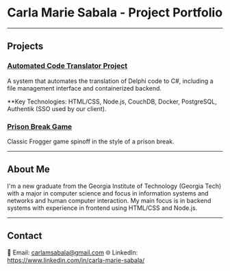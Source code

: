 # Carla Marie Sabala - Project Portfolio


---

## Projects

### [Automated Code Translator Project](Automated%20Code%20Translator%20Project)
A system that automates the translation of Delphi code to C#, including a file management interface and containerized backend.  

**Key Technologies: HTML/CSS, Node.js, CouchDB, Docker, PostgreSQL, Authentik (SSO used by our client).

### [Prison Break Game](Prison%20Break%20Game)
Classic Frogger game spinoff in the style of a prison break.


---

## About Me

I'm a new graduate from the Georgia Institute of Technology (Georgia Tech) with a major in computer science and focus in information systems and networks and human computer interaction. My main focus is in backend systems with experience in frontend using HTML/CSS and Node.js.


---

## Contact

📧 Email: carlamsabala@gmail.com
🌐 LinkedIn: https://www.linkedin.com/in/carla-marie-sabala/

